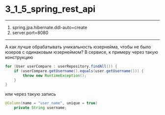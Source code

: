 # 3_1_5_spring_rest_api

---
1) spring.jpa.hibernate.ddl-auto=create
2) server.port=8080
---

А как лучше обрабатывать уникальность юзернейма, чтобы не было юзеров с одинаковым юзернеймом? В сервисе, к примеру через такую
конструкцию 
```java
for (User userCompare : userRepository.findAll()) {
    if (userCompare.getUsername().equals(user.getUsername())) {
        throw new RuntimeException();
    }
}
```
или через такую запись

```java
@Column(name = "user_name", unique = true)
    private String username;
```
